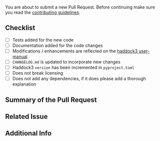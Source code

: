  You are about to submit a new Pull Request. Before continuing make sure you read the [contributing guidelines](CONTRIBUTING.md).

## Checklist

- [ ] Tests added for the new code
- [ ] Documentation added for the code changes
- [ ] Modifications / enhancements are reflected on the [haddock3 user-manual](https://github.com/haddocking/haddock3-user-manual)
- [ ] `CHANGELOG.md` is updated to incorporate new changes
- [ ] Haddock3 `version` has been incremented in `pyproject.toml`
- [ ] Does not break licensing
- [ ] Does not add any dependencies, if it does please add a thorough explanation

## Summary of the Pull Request  
<!-- Describe what changes were made to the code, what was added, removed, etc. -->

## Related Issue
<!-- If this PR is related to an issue, please link it here -->
<!-- If this PR is related to the haddock3 user manual, please link the PR here -->

## Additional Info
<!-- Any additional information that might be helpful, if applicable -->
